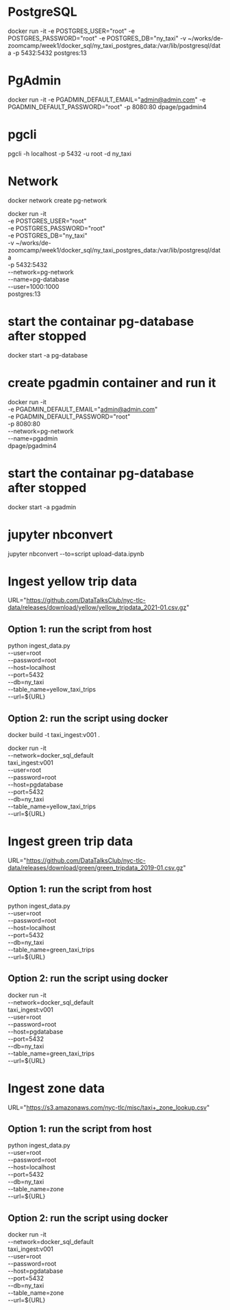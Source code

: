 # PostgreSQL

docker run -it   -e POSTGRES_USER="root"   -e POSTGRES_PASSWORD="root"   -e POSTGRES_DB="ny_taxi"   -v ~/works/de-zoomcamp/week1/docker_sql/ny_taxi_postgres_data:/var/lib/postgresql/data   -p 5432:5432   postgres:13


# PgAdmin

docker run -it -e PGADMIN_DEFAULT_EMAIL="admin@admin.com" -e PGADMIN_DEFAULT_PASSWORD="root" -p 8080:80 dpage/pgadmin4

# pgcli
pgcli -h localhost -p 5432 -u root -d ny_taxi

# Network

docker network create pg-network

docker run -it \
    -e POSTGRES_USER="root" \
    -e POSTGRES_PASSWORD="root" \
    -e POSTGRES_DB="ny_taxi" \
    -v ~/works/de-zoomcamp/week1/docker_sql/ny_taxi_postgres_data:/var/lib/postgresql/data \
    -p 5432:5432 \
    --network=pg-network \
    --name=pg-database \
    --user=1000:1000 \
    postgres:13

# start the containar pg-database after stopped

docker start -a pg-database


# create pgadmin container and run it

docker run -it \
    -e PGADMIN_DEFAULT_EMAIL="admin@admin.com" \
    -e PGADMIN_DEFAULT_PASSWORD="root" \
    -p 8080:80 \
    --network=pg-network \
    --name=pgadmin \
    dpage/pgadmin4


# start the containar pg-database after stopped

docker start -a pgadmin

# jupyter nbconvert

jupyter nbconvert --to=script upload-data.ipynb


# Ingest yellow trip data
URL="https://github.com/DataTalksClub/nyc-tlc-data/releases/download/yellow/yellow_tripdata_2021-01.csv.gz"

## Option 1: run the script from host
python ingest_data.py \
    --user=root \
    --password=root \
    --host=localhost \
    --port=5432 \
    --db=ny_taxi \
    --table_name=yellow_taxi_trips \
    --url=${URL}

## Option 2: run the script using docker
docker build -t taxi_ingest:v001 .

docker run -it \
    --network=docker_sql_default \
    taxi_ingest:v001 \
    --user=root \
    --password=root \
    --host=pgdatabase \
    --port=5432 \
    --db=ny_taxi \
    --table_name=yellow_taxi_trips \
    --url=${URL}

# Ingest green trip data 
URL="https://github.com/DataTalksClub/nyc-tlc-data/releases/download/green/green_tripdata_2019-01.csv.gz"

## Option 1: run the script from host
python ingest_data.py \
    --user=root \
    --password=root \
    --host=localhost \
    --port=5432 \
    --db=ny_taxi \
    --table_name=green_taxi_trips \
    --url=${URL}

## Option 2: run the script using docker
docker run -it \
    --network=docker_sql_default \
    taxi_ingest:v001 \
    --user=root \
    --password=root \
    --host=pgdatabase \
    --port=5432 \
    --db=ny_taxi \
    --table_name=green_taxi_trips \
    --url=${URL}

# Ingest zone data 
URL="https://s3.amazonaws.com/nyc-tlc/misc/taxi+_zone_lookup.csv"

## Option 1: run the script from host
python ingest_data.py \
    --user=root \
    --password=root \
    --host=localhost \
    --port=5432 \
    --db=ny_taxi \
    --table_name=zone \
    --url=${URL}

## Option 2: run the script using docker
docker run -it \
    --network=docker_sql_default \
    taxi_ingest:v001 \
    --user=root \
    --password=root \
    --host=pgdatabase \
    --port=5432 \
    --db=ny_taxi \
    --table_name=zone \
    --url=${URL}
